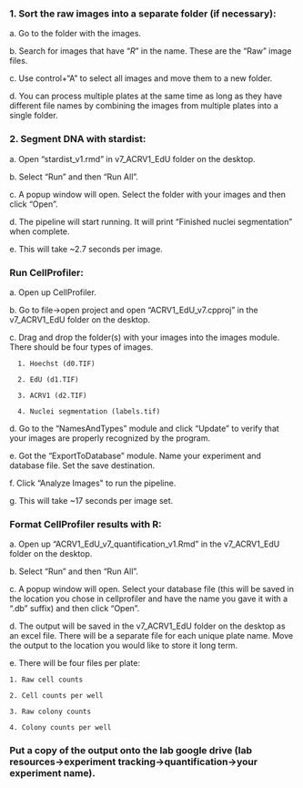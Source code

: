 ### 1. Sort the raw images into a separate folder (if necessary):

  a. Go to the folder with the images.

  b. Search for images that have “_R_” in the name. These are the “Raw” image files.

  c. Use control+“A” to select all images and move them to a new folder.

  d. You can process multiple plates at the same time as long as they have different file names by combining the images from multiple plates into a single folder.

### 2. Segment DNA with stardist:

  a. Open “stardist_v1.rmd” in v7_ACRV1_EdU folder on the desktop.
  
  b. Select “Run” and then “Run All”.
  
  c. A popup window will open. Select the folder with your images and then click “Open”.

  d. The pipeline will start running. It will print “Finished nuclei segmentation” when complete.
  
  e. This will take ~2.7 seconds per image.

### Run CellProfiler:

  a. Open up CellProfiler.

  b. Go to file->open project and open “ACRV1_EdU_v7.cpproj” in the v7_ACRV1_EdU folder on the desktop.

  c. Drag and drop the folder(s) with your images into the images module. There should be four types of images.
    
      1. Hoechst (d0.TIF)

      2. EdU (d1.TIF)

      3. ACRV1 (d2.TIF)

      4. Nuclei segmentation (labels.tif)

  d. Go to the “NamesAndTypes” module and click “Update” to verify that your images are properly recognized by the program.

  e. Got the “ExportToDatabase” module. Name your experiment and database file. Set the save destination.

  f. Click “Analyze Images" to run the pipeline.

  g. This will take ~17 seconds per image set.

### Format CellProfiler results with R:

  a. Open up “ACRV1_EdU_v7_quantification_v1.Rmd” in the v7_ACRV1_EdU folder on the desktop.

  b. Select “Run” and then “Run All”.

  c. A popup window will open. Select your database file (this will be saved in the location you chose in cellprofiler and have the name you gave it with a “.db” suffix) and then click “Open”.

  d. The output will be saved in the v7_ACRV1_EdU folder on the desktop as an excel file. There will be a separate file for each unique plate name. Move the output to the location you would like to store it long term.

  e. There will be four files per plate:

    1. Raw cell counts
    
    2. Cell counts per well
    
    3. Raw colony counts
    
    4. Colony counts per well

### Put a copy of the output onto the lab google drive (lab resources->experiment tracking->quantification->your experiment name).

